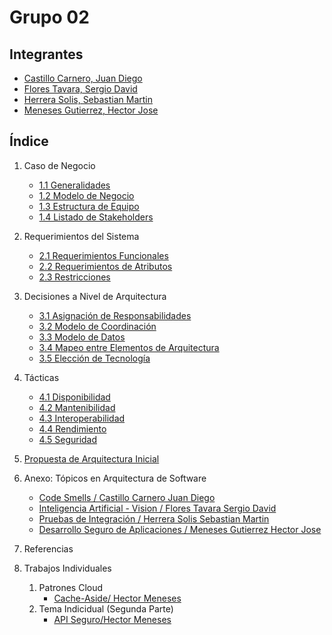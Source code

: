 # Grupo 02
## Integrantes
- [Castillo Carnero, Juan Diego](./Integrantes/castillo/jd.md)
- [Flores Tavara, Sergio David](./Integrantes/flores/flores.md)
- [Herrera Solis, Sebastian Martin](./Integrantes/herrera/herrera.md)
- [Meneses Gutierrez, Hector Jose](./Integrantes/hector/hector.md)

## Índice

1. Caso de Negocio
    - [1.1 Generalidades](./Partes%20del%20Indice/1.%20Caso%20de%20Negocio/1.1%20Generalidad.md)
    - [1.2 Modelo de Negocio](./Partes%20del%20Indice/1.%20Caso%20de%20Negocio/1.2%20Modelo%20de%20Negocio.md)
    - [1.3 Estructura de Equipo](./Partes%20del%20Indice/1.%20Caso%20de%20Negocio/1.3%20Estructura%20de%20Equipo.md)
    - [1.4 Listado de Stakeholders](./Partes%20del%20Indice/1.%20Caso%20de%20Negocio/1.4%20Listado%20de%20Stakeholders.md)
2. Requerimientos del Sistema
    - [2.1 Requerimientos Funcionales](./Partes%20del%20Indice/2.%20Requerimientos%20del%20Sistema/2.1%20Requerimentos%20Funcionales.md)
    - [2.2 Requerimientos de Atributos](./Partes%20del%20Indice/2.%20Requerimientos%20del%20Sistema/2.2%20Requerimentos%20de%20Atributos.md)
    - [2.3 Restricciones](./Partes%20del%20Indice/2.%20Requerimientos%20del%20Sistema/2.3%20Restricciones.md)
3. Decisiones a Nivel de Arquitectura
    - [3.1 Asignación de Responsabilidades](./Partes%20del%20Indice/3.%20Decisiones%20a%20Nivel%20de%20Arquitectura/3.1%20Asignacion%20de%20Responsabilidades.md)
    - [3.2 Modelo de Coordinación](./Partes%20del%20Indice/3.%20Decisiones%20a%20Nivel%20de%20Arquitectura/3.2%20Modelo%20de%20Coordinacion.md)
    - [3.3 Modelo de Datos](./Partes%20del%20Indice/3.%20Decisiones%20a%20Nivel%20de%20Arquitectura/3.3%20Modelo%20de%20Datos.md)
    - [3.4 Mapeo entre Elementos de Arquitectura](./Partes%20del%20Indice/3.%20Decisiones%20a%20Nivel%20de%20Arquitectura/3.4%20Mapeo%20entre%20Elementos%20de%20Arquitectura.md)
    - [3.5 Elección de Tecnología](./Partes%20del%20Indice/3.%20Decisiones%20a%20Nivel%20de%20Arquitectura/3.5%20Eleccion%20de%20Tecnologia.md)
4. Tácticas
    - [4.1 Disponibilidad](./Partes%20del%20Indice/4.%20Tacticas/4.1%20Disponibilidad.md)
    - [4.2 Mantenibilidad](./Partes%20del%20Indice/4.%20Tacticas/4.2%20Mantenibilidad.md)
    - [4.3 Interoperabilidad](./Partes%20del%20Indice/4.%20Tacticas/4.3%20Interoperabilidad.md)
    - [4.4 Rendimiento](./Partes%20del%20Indice/4.%20Tacticas/4.4%20Rendimiento.md)
    - [4.5 Seguridad](./Partes%20del%20Indice/4.%20Tacticas/4.5%20Seguridad.md)
5. [Propuesta de Arquitectura Inicial](./Partes%20del%20Indice/5.%20Propuesta%20de%20Arquitectura%20Inicial/Propuesta%20de%20Arquitectura%20Inicial.md)
6. Anexo: Tópicos en Arquitectura de Software
    - [Code Smells / Castillo Carnero Juan Diego](./Partes%20del%20Indice/6.%20Anexo/Juan%20Diego.md)
    - [Inteligencia Artificial - Vision / Flores Tavara Sergio David](./Partes%20del%20Indice/6.%20Anexo/Sergio.md)
    - [Pruebas de Integración / Herrera Solis Sebastian Martin](./Partes%20del%20Indice/6.%20Anexo/Sebastian.md)
    - [Desarrollo Seguro de Aplicaciones / Meneses Gutierrez Hector Jose](./Partes%20del%20Indice/6.%20Anexo/Hector.md)
7. Referencias

8. Trabajos Individuales
   1. Patrones Cloud
        - [Cache-Aside/ Hector Meneses](<Trabajos Inviduales/Patrones Cloud/Hector Meneses.md>)
   2. Tema Indicidual (Segunda Parte)
        - [API Seguro/Hector Meneses](<Trabajos Inviduales/Tema Individual (Segunda Parte)/Hector Meneses.md>)
